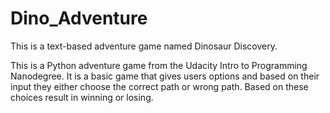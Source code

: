 # Dino_Adventure
This is a text-based adventure game named Dinosaur Discovery.

This is a Python adventure game from the Udacity Intro to Programming Nanodegree.
It is a basic game that gives users options and based on their input they either choose 
the correct path or wrong path.  Based on these choices result in winning or losing.
